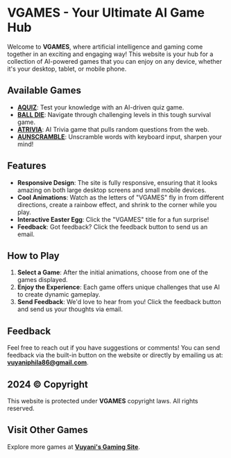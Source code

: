 # VGAMES - Your Ultimate AI Game Hub

Welcome to **VGAMES**, where artificial intelligence and gaming come together in an exciting and engaging way! This website is your hub for a collection of AI-powered games that you can enjoy on any device, whether it's your desktop, tablet, or mobile phone. 

## Available Games

- **[AQUIZ](https://vgames1.github.io/vgames.github.io/aquiz.html)**: Test your knowledge with an AI-driven quiz game.
- **[BALL DIE](https://vgames1.github.io/vgames.github.io/ball.html)**: Navigate through challenging levels in this tough survival game.
- **[ATRIVIA](https://vgames1.github.io/vgames.github.io/atrivia.html)**: AI Trivia game that pulls random questions from the web.
- **[AUNSCRAMBLE](https://vgames1.github.io/vgames.github.io/scram.html)**: Unscramble words with keyboard input, sharpen your mind!

## Features

- **Responsive Design**: The site is fully responsive, ensuring that it looks amazing on both large desktop screens and small mobile devices.
- **Cool Animations**: Watch as the letters of "VGAMES" fly in from different directions, create a rainbow effect, and shrink to the corner while you play.
- **Interactive Easter Egg**: Click the "VGAMES" title for a fun surprise!
- **Feedback**: Got feedback? Click the feedback button to send us an email.

## How to Play

1. **Select a Game**: After the initial animations, choose from one of the games displayed.
2. **Enjoy the Experience**: Each game offers unique challenges that use AI to create dynamic gameplay.
3. **Send Feedback**: We'd love to hear from you! Click the feedback button and send us your thoughts via email.

## Feedback
Feel free to reach out if you have suggestions or comments! You can send feedback via the built-in button on the website or directly by emailing us at: **vuyaniphila86@gmail.com**.

## 2024 © Copyright

This website is protected under **VGAMES** copyright laws. All rights reserved.

## Visit Other Games

Explore more games at **[Vuyani's Gaming Site](https://vuyani1.github.io)**.
